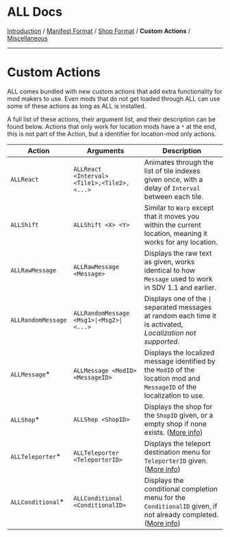 ﻿ALL Docs
==============
[Introduction](Introduction.md) / [Manifest Format](Manifest.md) / [Shop Format](Shop.md) / **Custom Actions** / [Miscellaneous](Misc.md)

---------------------------------------------------------------------------------------------------------
Custom Actions
==============
ALL comes bundled with new custom actions that add extra functionality for mod makers to use.
Even mods that do not get loaded through ALL can use some of these actions as long as ALL is installed.

A full list of these actions, their argument list, and their description can be found below.
Actions that only work for location mods have a `*` at the end, this is not part of the Action, but a identifier for location-mod only actions.

| Action              | Arguments                                   | Description                                                                                                                  |
|---------------------|---------------------------------------------|------------------------------------------------------------------------------------------------------------------------------|
| `ALLReact`          | `ALLReact <Interval> <Tile1>,<Tile2>,<...>` | Animates through the list of tile indexes given once, with a delay of `Interval` between each tile.                          |
| `ALLShift`          | `ALLShift <X> <Y>`                          | Similar to `Warp` except that it moves you within the current location, meaning it works for any location.                   |
| `ALLRawMessage`     | `ALLRawMessage <Message>`                   | Displays the raw text as given, works identical to how `Message` used to work in SDV 1.1 and earlier.                        |
| `ALLRandomMessage`  | `ALLRandomMessage <Msg1>\|<Msg2>\|<...>`    | Displays one of the `\|` separated messages at random each time it is activated, *Localization not supported*.               |
| `ALLMessage`*       | `ALLMessage <ModID> <MessageID>`            | Displays the localized message identified by the `ModID` of the location mod and `MessageID` of the localization to use.     |
| `ALLShop`*          | `ALLShop <ShopID>`                          | Displays the shop for the `ShopID` given, or a empty shop if none exists. ([More info](Shop.md))                             |
| `ALLTeleporter`*    | `ALLTeleporter <TeleporterID>`              | Displays the teleport destination menu for `TeleporterID` given. ([More info](Manifest.md))                                  |
| `ALLConditional`*   | `ALLConditional <ConditionalID>`            | Displays the conditional completion menu for the `ConditionalID` given, if not already completed. ([More info](Manifest.md)) |